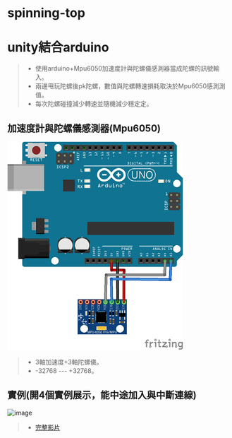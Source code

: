 # spinning-top

# unity結合arduino

> * 使用arduino+Mpu6050加速度計與陀螺儀感測器當成陀螺的訊號輸入。
> * 兩邊甩玩陀螺後pk陀螺，數值與陀螺轉速損耗取決於Mpu6050感測測值。
> * 每次陀螺碰撞減少轉速並隨機減少穩定定。

## 加速度計與陀螺儀感測器(Mpu6050)
![image](https://github.com/zzziwwwei/spinning-top/blob/main/MPU6050_bb.png)
> * 3軸加速度+3軸陀螺儀。
> * -32768 --- +32768。
## 實例(開4個實例展示，能中途加入與中斷連線)
![image](https://github.com/zzziwwwei/spinning-top/blob/main/%E9%99%80%E8%9E%BA.gif)
> * [完整影片](https://drive.google.com/file/d/1ThbF6pD3_05FYGPYYjKqjQHmnOGtCAG-/view?usp=drive_link)









